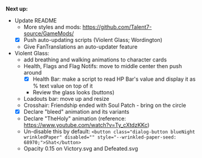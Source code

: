 **Next up:**
- Update README
    - More styles and mods: <https://github.com/Talent7-source/GameMods/>
    - [x] Push auto-updating scripts (Violent Glass; Wordington)
    - Give FanTranslations an auto-updater feature
- Violent Glass:
    - add breathing and walking animations to character cards
    - Health, Flags and Flag Notifs: move to middle center then push around
        - [x] Health Bar: make a script to read HP Bar's value and display it as % text value on top of it
        - Review the glass looks (buttons)
    - Loadouts bar: move up and resize
    - Crosshair: Friendship ended with Soul Patch - bring on the circle
    - [x] Declare "bleed" animation and its variants
    - Declare "TheHoly" animation (reference: <https://www.youtube.com/watch?v=Ty_cXtdzKKc>)
    - Un-disable this by default: `<button class="dialog-button blueNight wrinkledPaper" disabled="" style="--wrinkled-paper-seed: 68970;">Shat</button>`
    - Opacity 0.15 on Victory.svg and Defeated.svg
